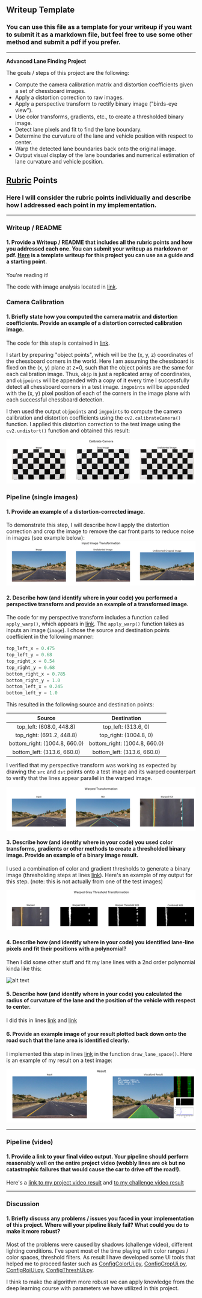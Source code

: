 ## Writeup Template

### You can use this file as a template for your writeup if you want to submit it as a markdown file, but feel free to use some other method and submit a pdf if you prefer.

---

**Advanced Lane Finding Project**

The goals / steps of this project are the following:

* Compute the camera calibration matrix and distortion coefficients given a set of chessboard images.
* Apply a distortion correction to raw images.
* Apply a perspective transform to rectify binary image ("birds-eye view").
* Use color transforms, gradients, etc., to create a thresholded binary image.
* Detect lane pixels and fit to find the lane boundary.
* Determine the curvature of the lane and vehicle position with respect to center.
* Warp the detected lane boundaries back onto the original image.
* Output visual display of the lane boundaries and numerical estimation of lane curvature and vehicle position.

[//]: # (Image References)

[image1]: ./examples/undistort_output.png "Undistorted"
[image2]: ./examples/distortion_corrected_image.png "Road Transformed"
[image3]: ./examples/binary_combo_example.png "Binary Example"
[image4]: ./examples/warped_straight_lines.png "Warp Example"
[image5]: ./examples/color_fit_lines.jpg "Fit Visual"
[image6]: ./examples/example_output.png "Output"
[video1]: ./project_video.mp4 "Video"

## [Rubric](https://review.udacity.com/#!/rubrics/571/view) Points

### Here I will consider the rubric points individually and describe how I addressed each point in my implementation.  

---

### Writeup / README

#### 1. Provide a Writeup / README that includes all the rubric points and how you addressed each one.  You can submit your writeup as markdown or pdf.  [Here](https://github.com/udacity/CarND-Advanced-Lane-Lines/blob/master/writeup_template.md) is a template writeup for this project you can use as a guide and a starting point.  

You're reading it!

The code with image analysis located in [link](solution.ipynb).

### Camera Calibration

#### 1. Briefly state how you computed the camera matrix and distortion coefficients. Provide an example of a distortion corrected calibration image.

The code for this step is contained in [link](experiments.py#L150).

I start by preparing "object points", which will be the (x, y, z) coordinates of the chessboard corners in the world. Here I am assuming the chessboard is fixed on the (x, y) plane at z=0, such that the object points are the same for each calibration image.  Thus, `objp` is just a replicated array of coordinates, and `objpoints` will be appended with a copy of it every time I successfully detect all chessboard corners in a test image.  `imgpoints` will be appended with the (x, y) pixel position of each of the corners in the image plane with each successful chessboard detection.  

I then used the output `objpoints` and `imgpoints` to compute the camera calibration and distortion coefficients using the `cv2.calibrateCamera()` function.  I applied this distortion correction to the test image using the `cv2.undistort()` function and obtained this result: 

![alt text][image1]

### Pipeline (single images)

#### 1. Provide an example of a distortion-corrected image.

To demonstrate this step, I will describe how I apply the distortion correction and crop the image to remove the car front parts to reduce noise in images (see example below):
![alt text][image2]

#### 2. Describe how (and identify where in your code) you performed a perspective transform and provide an example of a transformed image.

The code for my perspective transform includes a function called `apply_warp()`, which appears in [link](experiments.py#L333).  The `apply_warp()` function takes as inputs an image (`image`). I chose the source and destination points coefficient in the following manner:

```python
top_left_x = 0.475
top_left_y = 0.68
top_right_x = 0.54
top_right_y = 0.68
bottom_right_x = 0.785
bottom_right_y = 1.0
bottom_left_x = 0.245
bottom_left_y = 1.0
```

This resulted in the following source and destination points:

| Source        | Destination   | 
|:-------------:|:-------------:| 
| top_left: (608.0, 448.8)      | top_left: (313.6, 0)        | 
| top_right: (691.2, 448.8)      | top_right: (1004.8, 0)      |
| bottom_right: (1004.8, 660.0)     | bottom_right: (1004.8, 660.0)      |
| bottom_left: (313.6, 660.0)      | bottom_left: (313.6, 660.0)        |

I verified that my perspective transform was working as expected by drawing the `src` and `dst` points onto a test image and its warped counterpart to verify that the lines appear parallel in the warped image.

![alt text][image4]

#### 3. Describe how (and identify where in your code) you used color transforms, gradients or other methods to create a thresholded binary image.  Provide an example of a binary image result.

I used a combination of color and gradient thresholds to generate a binary image (thresholding steps at lines [link](experiments.py#L320)).  Here's an example of my output for this step.  (note: this is not actually from one of the test images)

![alt text][image3]

#### 4. Describe how (and identify where in your code) you identified lane-line pixels and fit their positions with a polynomial?

Then I did some other stuff and fit my lane lines with a 2nd order polynomial kinda like this:

![alt text][image5]

#### 5. Describe how (and identify where in your code) you calculated the radius of curvature of the lane and the position of the vehicle with respect to center.

I did this in lines [link](experiments.py#L569) and [link](experiments.py#L586)

#### 6. Provide an example image of your result plotted back down onto the road such that the lane area is identified clearly.

I implemented this step in lines [link](experiments.py#L605) in the function `draw_lane_space()`. Here is an example of my result on a test image:

![alt text][image6]

---

### Pipeline (video)

#### 1. Provide a link to your final video output.  Your pipeline should perform reasonably well on the entire project video (wobbly lines are ok but no catastrophic failures that would cause the car to drive off the road!).

Here's a [link to my project video result](./output_images/out_project_video.mp4) and [to my challenge video result](./output_images/out_challenge_video.mp4)

---

### Discussion

#### 1. Briefly discuss any problems / issues you faced in your implementation of this project.  Where will your pipeline likely fail?  What could you do to make it more robust?

Most of the problems were caused by shadows (challenge video), different lighting conditions. I've spent most of the time playing with color ranges / color spaces, threshold filters. As result I have developed some UI tools that helped me to proceed faster such as [ConfigColorUi.py](ConfigColorUi.py#L1), [ConfigCropUi.py](ConfigCropUi.py#L1), [ConfigRoiUi.py](ConfigRoiUi.py#L1), [ConfigThreshUi.py](ConfigThreshUi.py#L1).

I think to make the algorithm more robust we can apply knowledge from the deep learning course with parameters we have utilized in this project.